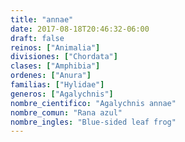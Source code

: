 ```yaml
---
title: "annae"
date: 2017-08-18T20:46:32-06:00
draft: false
reinos: ["Animalia"]
divisiones: ["Chordata"]
clases: ["Amphibia"]
ordenes: ["Anura"]
familias: ["Hylidae"]
generos: ["Agalychnis"]
nombre_cientifico: "Agalychnis annae"
nombre_comun: "Rana azul"
nombre_ingles: "Blue-sided leaf frog"
---
```

